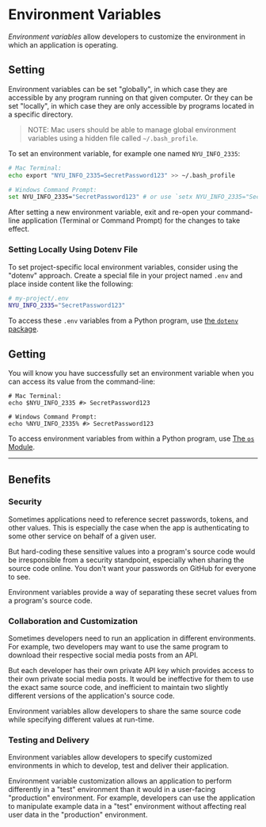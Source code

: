 # Environment Variables

*Environment variables* allow developers to customize the environment in which an application is operating.

## Setting

Environment variables can be set "globally", in which case they are accessible by any program running on that given computer. Or they can be set "locally", in which case they are only accessible by programs located in a specific directory.

> NOTE: Mac users should be able to manage global environment variables using a hidden file called
`~/.bash_profile`.

To set an environment variable, for example one named `NYU_INFO_2335`:

```sh
# Mac Terminal:
echo export "NYU_INFO_2335=SecretPassword123" >> ~/.bash_profile

# Windows Command Prompt:
set NYU_INFO_2335="SecretPassword123" # or use `setx NYU_INFO_2335="SecretPassword123"` to set this variable globally
```

After setting a new environment variable, exit and re-open your command-line application (Terminal or Command Prompt) for the changes to take effect.

### Setting Locally Using Dotenv File

To set project-specific local environment variables, consider using the "dotenv" approach. Create a special file in your project named `.env` and place inside content like the following:

```sh
# my-project/.env
NYU_INFO_2335="SecretPassword123"
```

To access these `.env` variables from a Python program, use [the `dotenv` package](/notes/programming-languages/python/modules/os.md#accessing-environment-variables).

## Getting

You will know you have successfully set an environment variable when you can access its value from the command-line:

```shell
# Mac Terminal:
echo $NYU_INFO_2335 #> SecretPassword123

# Windows Command Prompt:
echo %NYU_INFO_2335% #> SecretPassword123
```

To access environment variables from within a Python program, use [The `os` Module](/notes/programming-languages/python/modules/os.md#accessing-environment-variables).

<hr>


## Benefits

### Security

Sometimes applications need to reference secret passwords, tokens, and other values. This is especially the case when the app is authenticating to some other service on behalf of a given user.

But hard-coding these sensitive values into a program's source code would be irresponsible from a security standpoint, especially when sharing the source code online. You don't want your passwords on GitHub for everyone to see.

Environment variables provide a way of separating these secret values from a program's source code.

### Collaboration and Customization

Sometimes developers need to run an application in different environments. For example, two developers may want to use the same program to download their respective social media posts from an API.

But each developer has their own private API key which provides access to their own private social media posts. It would be ineffective for them to use the exact same source code, and inefficient to maintain two slightly different versions of the application's source code.

Environment variables allow developers to share the same source code while specifying different values at run-time.

### Testing and Delivery

Environment variables allow developers to specify customized environments in which to develop, test and deliver their application.

Environment variable customization allows an application to perform differently in a "test" environment than it would in a user-facing "production" environment. For example, developers can use the application to manipulate example data in a "test" environment without affecting real user data in the "production" environment.
